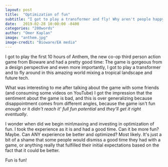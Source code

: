 ```yaml
---
layout: post
title:  "Optimization of fun"
subtitle: "I got to play a transformer and fly! Why aren't people happy"
date:   2019-02-28 10:00:00 -0400
categories: "200words"
author: "Omer Kaplan"
image: "anthem.jpg"
image-credit: "Bioware/EA media"
---
```


I got to play the first 10 hours of Anthem, the new co-op third person action game from Bioware and had a pretty good time: The game is gorgeous from a design perspective and even more importantly, I got to play a transformer and to fly around in this amazing world mixing a tropical landscape and future tech.

What was interesting to me after talking about the game with some friends (and consuming some videos on YouTube) I got the impression that the sentiment about the game is bad, and this is over generalizing because disappointment comes from different angles, because the game isn't fun _enough_ or it _didn't  reach it' full fun potential_ and _they'll get it right eventually_.

I wonder when did we begin min\maxing and investing in optimization of fun. I took the experience as it is and had a good time. Can it be more fun? Maybe. Can ANY experience be better and optimized? Most likely. It's just a bit of a shame that some people would dismiss a good time they had with a game, or anything really that fulfilled their initial expectations based on the fact that it could be better.

Fun is fun!
